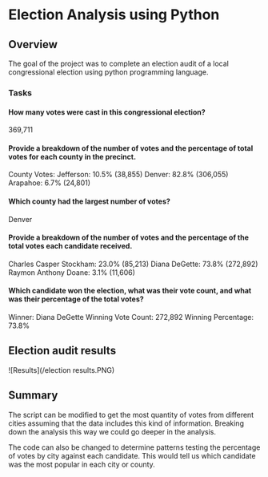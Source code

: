 # Election Analysis using Python

## Overview 

The goal of the project was to complete an election audit of a local congressional election using python programming language.

### Tasks

#### How many votes were cast in this congressional election?
369,711
#### Provide a breakdown of the number of votes and the percentage of total votes for each county in the precinct.
County Votes:
Jefferson: 10.5% (38,855)
Denver: 82.8% (306,055)
Arapahoe: 6.7% (24,801)
#### Which county had the largest number of votes?
Denver
#### Provide a breakdown of the number of votes and the percentage of the total votes each candidate received.
Charles Casper Stockham: 23.0% (85,213)
Diana DeGette: 73.8% (272,892)
Raymon Anthony Doane: 3.1% (11,606)
#### Which candidate won the election, what was their vote count, and what was their percentage of the total votes?
Winner: Diana DeGette
Winning Vote Count: 272,892
Winning Percentage: 73.8%


## Election audit results
![Results](/election results.PNG)


## Summary 
The script can be modified to get the most quantity of votes from different cities assuming that the data includes this kind of information. Breaking down the analysis this way we could go deeper in the analysis. 

The code can also be changed to determine patterns testing the percentage of votes by city against each candidate. This would tell us which candidate was the most popular in each city or county.

